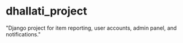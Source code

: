 # dhallati_project
"Django project for item reporting, user accounts, admin panel, and notifications."
